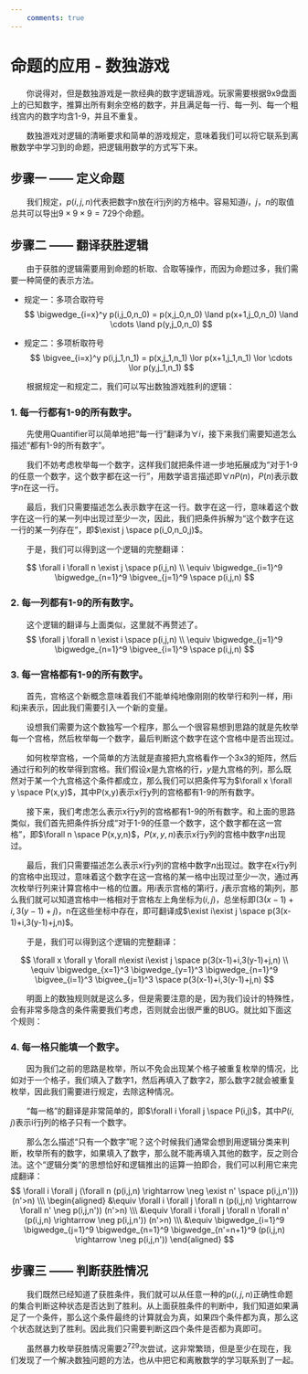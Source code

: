 ```yaml
---
    comments: true
---
```


# 命题的应用 - 数独游戏

&emsp;&emsp;你说得对，但是数独游戏是一款经典的数字逻辑游戏。玩家需要根据9x9盘面上的已知数字，推算出所有剩余空格的数字，并且满足每一行、每一列、每一个粗线宫内的数字均含1-9，并且不重复。

&emsp;&emsp;数独游戏对逻辑的清晰要求和简单的游戏规定，意味着我们可以将它联系到离散数学中学习到的命题，把逻辑用数学的方式写下来。

## 步骤一 —— 定义命题

&emsp;&emsp;我们规定，$p(i,j,n)$代表把数字n放在i行j列的方格中。容易知道$i$，$j$，$n$的取值总共可以导出$9 \times 9 \times 9 = 729$个命题。

## 步骤二 —— 翻译获胜逻辑

&emsp;&emsp;由于获胜的逻辑需要用到命题的析取、合取等操作，而因为命题过多，我们需要一种简便的表示方法。

* 规定一：多项合取符号
$$
    \bigwedge_{i=x}^y p(i,j_0,n_0) = p(x,j_0,n_0) \land p(x+1,j_0,n_0) \land \cdots \land p(y,j_0,n_0)
$$

* 规定二：多项析取符号
$$
    \bigvee_{i=x}^y p(i,j_1,n_1) = p(x,j_1,n_1) \lor p(x+1,j_1,n_1) \lor \cdots \lor p(y,j_1,n_1)
$$

&emsp;&emsp;根据规定一和规定二，我们可以写出数独游戏胜利的逻辑：

### 1. **每一行都有1-9的所有数字**。
   
&emsp;&emsp;先使用Quantifier可以简单地把“每一行”翻译为$\forall i$，接下来我们需要知道怎么描述“都有1-9的所有数字”。

&emsp;&emsp;我们不妨考虑枚举每一个数字，这样我们就把条件进一步地拓展成为“对于1-9的任意一个数字，这个数字都在这一行”，用数学语言描述即$\forall nP(n)$，$P(n)$表示数字$n$在这一行。

&emsp;&emsp;最后，我们只需要描述怎么表示数字在这一行。数字在这一行，意味着这个数字在这一行的某一列中出现过至少一次，因此，我们把条件拆解为“这个数字在这一行的某一列存在”，即$\exist j \space p(i_0,n_0,j)$。

&emsp;&emsp;于是，我们可以得到这一个逻辑的完整翻译：
 
$$
    \forall i \forall n \exist j \space p(i,j,n) \\
    \equiv \bigwedge_{i=1}^9 \bigwedge_{n=1}^9 \bigvee_{j=1}^9 \space p(i,j,n)
$$

### 2. **每一列都有1-9的所有数字**。
   
&emsp;&emsp;这个逻辑的翻译与上面类似，这里就不再赘述了。
$$
    \forall j \forall n \exist i \space p(i,j,n) \\
    \equiv \bigwedge_{j=1}^9 \bigwedge_{n=1}^9 \bigvee_{i=1}^9 \space p(i,j,n)
$$

### 3. **每一宫格都有1-9的所有数字**。

&emsp;&emsp;首先，宫格这个新概念意味着我们不能单纯地像刚刚的枚举行和列一样，用i和j来表示，因此我们需要引入一个新的变量。

&emsp;&emsp;设想我们需要为这个数独写一个程序，那么一个很容易想到思路的就是先枚举每一个宫格，然后枚举每一个数字，最后判断这个数字在这个宫格中是否出现过。

&emsp;&emsp;如何枚举宫格，一个简单的方法就是直接把九宫格看作一个3x3的矩阵，然后通过行和列的枚举得到宫格。我们假设$x$是九宫格的行，$y$是九宫格的列，那么既然对于某一个九宫格这个条件都成立，那么我们可以把条件写为$\forall x \forall y \space P(x,y)$，其中P(x,y)表示x行y列的宫格都有1-9的所有数字。

&emsp;&emsp;接下来，我们考虑怎么表示x行y列的宫格都有1-9的所有数字。和上面的思路类似，我们首先把条件拆分成“对于1-9的任意一个数字，这个数字都在这一宫格”，即$\forall n \space P(x,y,n)$，$P(x,y,n)$表示x行y列的宫格中数字$n$出现过。

&emsp;&emsp;最后，我们只需要描述怎么表示x行y列的宫格中数字$n$出现过。数字在x行y列的宫格中出现过，意味着这个数字在这一宫格的某一格中出现过至少一次，通过再次枚举行列来计算宫格中一格的位置。用$i$表示宫格的第i行，$j$表示宫格的第j列，那么我们就可以知道宫格中一格相对于宫格左上角坐标为$(i,j)$，总坐标即$(3(x-1)+i,3(y-1)+j)$，n在这些坐标中存在，即可翻译成$\exist i\exist j \space p(3(x-1)+i,3(y-1)+j,n)$。

&emsp;&emsp;于是，我们可以得到这个逻辑的完整翻译：

$$
    \forall x \forall y \forall n\exist i\exist j \space p(3(x-1)+i,3(y-1)+j,n) \\
    \equiv \bigwedge_{x=1}^3 \bigwedge_{y=1}^3 \bigwedge_{n=1}^9 \bigvee_{i=1}^3 \bigvee_{j=1}^3 \space p(3(x-1)+i,3(y-1)+j,n)
$$

&emsp;&emsp;明面上的数独规则就是这么多，但是需要注意的是，因为我们设计的特殊性，会有非常多隐含的条件需要我们考虑，否则就会出很严重的BUG。就比如下面这个规则：

### 4. 每一格只能填一个数字。

&emsp;&emsp;因为我们之前的思路是枚举，所以不免会出现某个格子被重复枚举的情况，比如对于一个格子，我们填入了数字1，然后再填入了数字2，那么数字2就会被重复枚举，因此我们需要进行规定，去除这种情况。

&emsp;&emsp;“每一格”的翻译是非常简单的，即$\forall i \forall j \space P(i,j)$，其中$P(i,j)$表示i行j列的格子只有一个数字。

&emsp;&emsp;那么怎么描述“只有一个数字”呢？这个时候我们通常会想到用逻辑分类来判断，枚举所有的数字，如果填入了数字，那么就不能再填入其他的数字，反之则合法。这个“逻辑分类”的思想恰好和逻辑推出的运算一拍即合，我们可以利用它来完成翻译：
$$
\forall i \forall j (\forall n (p(i,j,n) \rightarrow \neg \exist n' \space p(i,j,n')))  (n'>n) \\\
\begin{aligned}
    &\equiv \forall i \forall j \forall n  (p(i,j,n) \rightarrow \forall n' \neg p(i,j,n'))  (n'>n) \\\
    &\equiv \forall i \forall j \forall n \forall n' (p(i,j,n) \rightarrow  \neg p(i,j,n'))  (n'>n) \\\
    &\equiv \bigwedge_{i=1}^9 \bigwedge_{j=1}^9 \bigwedge_{n=1}^9 \bigwedge_{n'=n+1}^9 (p(i,j,n) \rightarrow \neg p(i,j,n'))
\end{aligned}
$$

## 步骤三 —— 判断获胜情况

&emsp;&emsp;我们既然已经知道了获胜条件，我们就可以从任意一种的$p(i,j,n)$正确性命题的集合判断这种状态是否达到了胜利。从上面获胜条件的判断中，我们知道如果满足了一个条件，那么这个条件最终的计算就会为真，如果四个条件都为真，那么这个状态就达到了胜利。因此我们只需要判断这四个条件是否都为真即可。

&emsp;&emsp;虽然暴力枚举获胜情况需要$2^{729}$次尝试，这非常繁琐，但是至少在现在，我们发现了一个解决数独问题的方法，也从中把它和离散数学的学习联系到了一起。